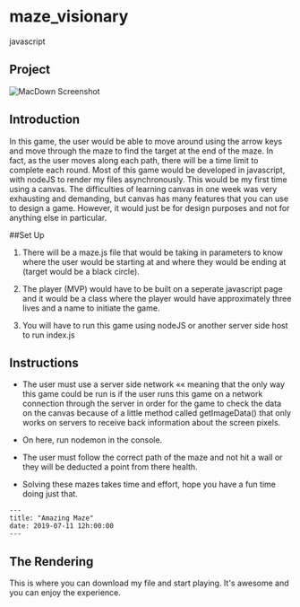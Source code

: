 # maze_visionary
javascript
## Project


![MacDown Screenshot](https://i.imgur.com/Bc9LXI5.png)
## Introduction

In this game, the user would be able to move around using the arrow keys and move through the maze to find the target at the end of the maze. In fact, as the user moves along each path, there will be a time limit to complete each round. Most of this game would be developed in javascript, with nodeJS to render my files asynchronously. This would be my first time using a canvas. The difficulties of learning canvas in one week was very exhausting and demanding, but canvas has many features that you can use to design a game. However, it would just be for design purposes and not for anything else in particular.


##Set Up

1. There will be a maze.js file that would be taking in parameters to know where the user would be starting at and where they would be ending at (target would be a black circle). 

2. The player (MVP) would have to be built on a seperate javascript page and it would be a class where the player would have approximately three lives and a name to initiate the game.

3. You will have to run this game using nodeJS or another server side host to run index.js

## Instructions
 - The user must use a server side network «« meaning that the only way this game could be run is if the user runs this game on a network connection through the server in order for the game to check the data on the canvas because of a little method called getImageData() that only works on servers to receive back information about the screen pixels.

 - On here, run nodemon in the console.

 - The user must follow the correct path of  the maze and not hit a wall or they will be deducted a point from there health.

- Solving these mazes takes time and effort, hope you have a fun time doing just that.

```
---
title: "Amazing Maze"
date: 2019-07-11 12h:00:00
---

```

## <a name="rendering-pane"></a>The Rendering 
This is where you can download my file and start playing. It's awesome and you can enjoy the experience.  
